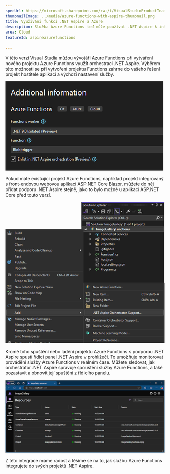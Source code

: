 ```yaml
---
specUrl: https://microsoft.sharepoint.com/:w:/t/VisualStudioProductTeam/Ee7InlTqcRpOiXMYtYPCIOoBcveVK7o_PWF-waDPTEVL8g?e=878SGK
thumbnailImage: ../media/azure-functions-with-aspire-thumbnail.png
title: Využívání funkcí .NET Aspire a Azure
description: Služba Azure Functions teď může používat .NET Aspire k integraci bezserverové technologie do .NET Aspire.
area: Cloud
featureId: aspireazurefunctions

---
```



V této verzi Visual Studia můžou vývojáři Azure Functions při vytváření nového projektu Azure Functions využít orchestraci .NET Aspire. Výběrem této možnosti se při vytvoření projektu Functions zahrne do vašeho řešení projekt hostitele aplikací a výchozí nastavení služby.

![Přidání .NET Aspire po vytvoření nové funkce](../media/azure-functions-with-aspire-thumbnail.png)

Pokud máte existující projekt Azure Functions, například projekt integrovaný s front-endovou webovou aplikací ASP.NET Core Blazor, můžete do něj přidat podporu .NET Aspire stejně, jako to bylo možné u aplikací ASP.NET Core před touto verzí.

![Přidání orchestrace .NET Aspire do existujících projektů Functions](../media/azure-functions-add-aspire-support.png)

Kromě toho spuštění nebo ladění projektu Azure Functions s podporou .NET Aspire spustí řídicí panel .NET Aspire v prohlížeči. To umožňuje monitorovat provádění služby Azure Functions v reálném čase. Můžete sledovat, jak orchestrátor .NET Aspire spravuje spouštění služby Azure Functions, a také pozastavit a obnovit její spuštění z řídicího panelu.

![Spuštění služby Azure Functions na řídicím panelu .NET Aspire](../media/azure-functions-in-dotnet-aspire-dashboard.png)

Z této integrace máme radost a těšíme se na to, jak službu Azure Functions integrujete do svých projektů .NET Aspire.
